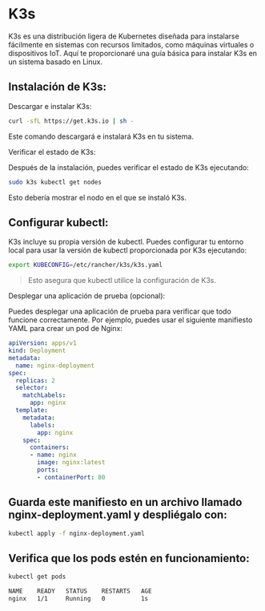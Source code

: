 # K3s

K3s es una distribución ligera de Kubernetes diseñada para instalarse fácilmente en sistemas con recursos limitados, como máquinas virtuales o dispositivos IoT. Aquí te proporcionaré una guía básica para instalar K3s en un sistema basado en Linux.

## Instalación de K3s:
Descargar e instalar K3s:

```bash
curl -sfL https://get.k3s.io | sh -
```
Este comando descargará e instalará K3s en tu sistema.

Verificar el estado de K3s:

Después de la instalación, puedes verificar el estado de K3s ejecutando:

```bash
sudo k3s kubectl get nodes
```

Esto debería mostrar el nodo en el que se instaló K3s.

## Configurar kubectl:

K3s incluye su propia versión de kubectl. Puedes configurar tu entorno local para usar la versión de kubectl proporcionada por K3s ejecutando:

```bash
export KUBECONFIG=/etc/rancher/k3s/k3s.yaml
```
> Esto asegura que kubectl utilice la configuración de K3s.

Desplegar una aplicación de prueba (opcional):

Puedes desplegar una aplicación de prueba para verificar que todo funcione correctamente. Por ejemplo, puedes usar el siguiente manifiesto YAML para crear un pod de Nginx:

```yaml
apiVersion: apps/v1
kind: Deployment
metadata:
  name: nginx-deployment
spec:
  replicas: 2
  selector:
    matchLabels:
      app: nginx
  template:
    metadata:
      labels:
        app: nginx
    spec:
      containers:
      - name: nginx
        image: nginx:latest
        ports:
        - containerPort: 80
```
## Guarda este manifiesto en un archivo llamado nginx-deployment.yaml y despliégalo con:

```bash
kubectl apply -f nginx-deployment.yaml
```
## Verifica que los pods estén en funcionamiento:

```bash
kubectl get pods

NAME    READY   STATUS    RESTARTS   AGE
nginx   1/1     Running   0          1s
```
